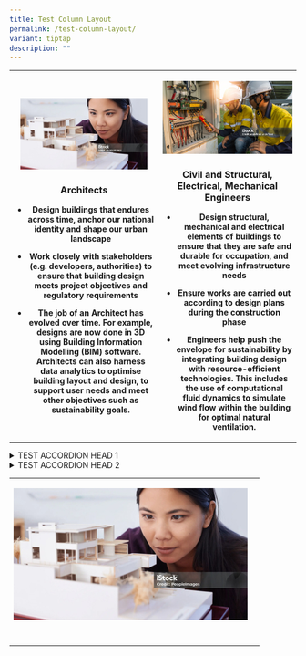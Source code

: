 ```yaml
---
title: Test Column Layout
permalink: /test-column-layout/
variant: tiptap
description: ""
---
```

<table>
<tbody>
<tr>
<th rowspan="1" colspan="1">
<p></p>
<div class="isomer-image-wrapper">
<img style="width: 90%;" height="auto" width="100%" alt="Architects" src="/images/architects.jpg">
</div>
<p></p>
<h3>Architects</h3>
<p></p>
<ul data-tight="true" class="tight">
<li>
<p>Design buildings that endures across time, anchor our national identity
and shape our urban landscape</p>
</li>
<li>
<p>Work closely with stakeholders (e.g. developers, authorities) to ensure
that building design meets project objectives and regulatory requirements</p>
</li>
<li>
<p>The job of an Architect has evolved over time. For example, designs are
now done in 3D using Building Information Modelling (BIM) software. Architects
can also harness data analytics to optimise building layout and design,
to support user needs and meet other objectives such as sustainability
goals.</p>
</li>
</ul>
<p></p>
</th>
<th rowspan="1" colspan="1">
<p></p>
<div class="isomer-image-wrapper">
<img style="width: 100%;" height="auto" width="100%" alt="Civil and Structural/Electrical/Mechanical Engineers" src="/images/civil_structural_electrical_mechanical_engineers.jpg">
</div>
<p></p>
<h3>Civil and Structural, Electrical, Mechanical Engineers</h3>
<ul data-tight="true" class="tight">
<li>
<p>Design structural, mechanical and electrical elements of buildings to
ensure that they are safe and durable for occupation, and meet evolving
infrastructure needs</p>
</li>
<li>
<p>Ensure works are carried out according to design plans during the construction
phase</p>
</li>
<li>
<p>Engineers help push the envelope for sustainability by integrating building
design with resource-efficient technologies. This includes the use of computational
fluid dynamics to simulate wind flow within the building for optimal natural
ventilation.</p>
</li>
</ul>
<p></p>
</th>
</tr>
</tbody>
</table>
<div data-type="detailGroup" class="isomer-accordion isomer-accordion-white">
<details class="isomer-details">
<summary>TEST ACCORDION HEAD 1</summary>
<div data-type="detailsContent" class="isomer-details-content">
<p></p>
<div class="isomer-image-wrapper">
<img style="width: 100%;" height="auto" width="100%" alt="" src="/images/architects.jpg">
</div>
<p></p>
<ul data-tight="true" class="tight">
<li>
<p>Text 1</p>
<ul data-tight="true" class="tight">
<li>
<p>Text 2</p>
</li>
<li>
<p>Text 3</p>
</li>
</ul>
</li>
<li>
<p>Lorem ipsum</p>
</li>
</ul>
<p></p>
<table>
<tbody>
<tr>
<th rowspan="1" colspan="1">
<p>test</p>
</th>
<th rowspan="1" colspan="1">
<p>test</p>
</th>
<th rowspan="1" colspan="1">
<p>test</p>
</th>
</tr>
<tr>
<td rowspan="1" colspan="1">
<p>test</p>
</td>
<td rowspan="1" colspan="1">
<p>test</p>
</td>
<td rowspan="1" colspan="1">
<p>test</p>
</td>
</tr>
<tr>
<td rowspan="1" colspan="1">
<p>test</p>
</td>
<td rowspan="1" colspan="1">
<p>test</p>
</td>
<td rowspan="1" colspan="1">
<p>test</p>
</td>
</tr>
</tbody>
</table>
<p></p>
<ol data-tight="true" class="tight">
<li>
<p>test test</p>
</li>
</ol>
<p></p>
</div>
</details>
<details class="isomer-details">
<summary>TEST ACCORDION HEAD 2</summary>
<div data-type="detailsContent" class="isomer-details-content">
<p>TEST ACCORDION BODY 2</p>
</div>
</details>
</div>
<p></p>
<p></p>
<table>
<tbody>
<tr>
<th rowspan="1" colspan="1">
<p></p>
<div class="isomer-image-wrapper">
<img style="width: 100%" height="auto" width="100%" alt="" src="/images/architects.jpg">
</div>
</th>
<th rowspan="1" colspan="2">
<p></p>
</th>
</tr>
<tr>
<td rowspan="1" colspan="1">
<p></p>
</td>
<td rowspan="1" colspan="2">
<p></p>
</td>
</tr>
<tr>
<td rowspan="1" colspan="1">
<p></p>
</td>
<td rowspan="1" colspan="2">
<p></p>
</td>
</tr>
</tbody>
</table>
<p></p>
<p></p>
